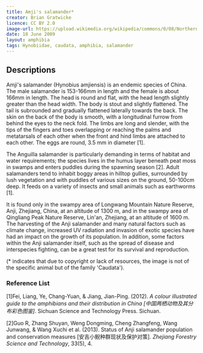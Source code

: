 ```yaml
---
title: Amji's salamander*
creator: Brian Gratwicke
licence: CC BY 2.0
image-url: https://upload.wikimedia.org/wikipedia/commons/0/08/Northern_Two-lined_Salamander_Eurycea_bislineata.jpg
date: 18 June 2009
layout: amphibia
tags: Hynobiidae, caudata, amphibia, salamander 
---
```

## Descriptions

Amji's salamander (Hynobius amjiensis) is an endemic species of China. The male salamander is 153-166mm in length and the female is about 166mm in length. The head is round and flat, with the head length slightly greater than the head width. The body is stout and slightly flattened. The tail is subrounded and gradually flattened laterally towards the back. The skin on the back of the body is smooth, with a longitudinal furrow from behind the eyes to the neck fold. The limbs are long and slender, with the tips of the fingers and toes overlapping or reaching the palms and metatarsals of each other when the front and hind limbs are attached to each other. The eggs are round, 3.5 mm in diameter [1].

The Anguilla salamander is particularly demanding in terms of habitat and water requirements; the species lives in the humus layer beneath peat moss in swamps and enters puddles during the spawning season [2]. Adult salamanders tend to inhabit boggy areas in hilltop gullies, surrounded by lush vegetation and with puddles of various sizes on the ground, 50-100cm deep. It feeds on a variety of insects and small animals such as earthworms [1].

It is found only in the swampy area of Longwang Mountain Nature Reserve, Anji, Zhejiang, China, at an altitude of 1300 m, and in the swampy area of Qingliang Peak Nature Reserve, Lin'an, Zhejiang, at an altitude of 1600 m. The harvesting of the Anji salamander and many natural factors such as climate change, increased UV radiation and invasion of exotic species have had an impact on the growth of its population. In addition, some factors within the Anji salamander itself, such as the spread of disease and interspecies fighting, can be a great test for its survival and reproduction.

(* indicates that due to copyright or lack of resources, the image is not of the specific animal but of the family 'Caudata').


### Reference List
[1]Fei, Liang, Ye, Chang-Yuan, & Jiang, Jian-Ping. (2012). _A colour illustrated guide to the amphibians and their distribution in China [中国两栖动物及其分布彩色图鉴]_. Sichuan Science and Technology Press. Sichuan. 

[2]Guo R, Zhang Shuyan, Weng Dongming, Cheng Zhangfeng, Wang Junwang, & Wang Xuchi et al. (2013). Status of Anji salamander population and conservation measures [安吉小鲵种群现状及保护对策]. _Zhejiang Forestry Science and Technology_, 33(5), 4.
 




